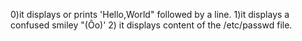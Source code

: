 0)it displays or prints 'Hello,World" followed by a line.
1)it displays a confused smiley "(Ôo)'
2) it displays content of the /etc/passwd file.
